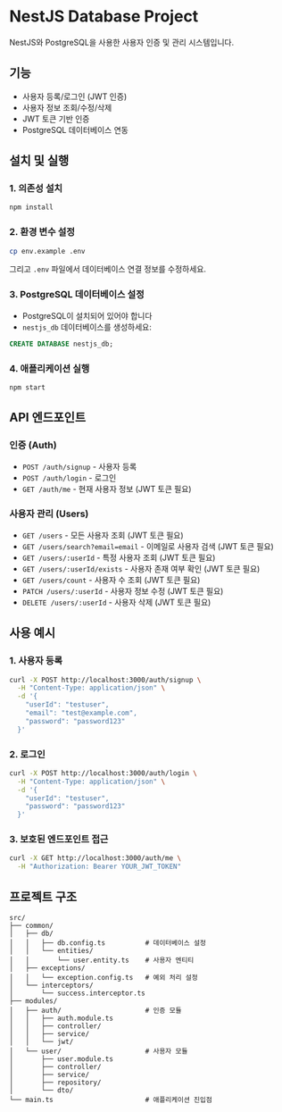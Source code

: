 # NestJS Database Project

NestJS와 PostgreSQL을 사용한 사용자 인증 및 관리 시스템입니다.

## 기능

- 사용자 등록/로그인 (JWT 인증)
- 사용자 정보 조회/수정/삭제
- JWT 토큰 기반 인증
- PostgreSQL 데이터베이스 연동

## 설치 및 실행

### 1. 의존성 설치
```bash
npm install
```

### 2. 환경 변수 설정
```bash
cp env.example .env
```
그리고 `.env` 파일에서 데이터베이스 연결 정보를 수정하세요.

### 3. PostgreSQL 데이터베이스 설정
- PostgreSQL이 설치되어 있어야 합니다
- `nestjs_db` 데이터베이스를 생성하세요:
```sql
CREATE DATABASE nestjs_db;
```

### 4. 애플리케이션 실행
```bash
npm start
```

## API 엔드포인트

### 인증 (Auth)
- `POST /auth/signup` - 사용자 등록
- `POST /auth/login` - 로그인
- `GET /auth/me` - 현재 사용자 정보 (JWT 토큰 필요)

### 사용자 관리 (Users)
- `GET /users` - 모든 사용자 조회 (JWT 토큰 필요)
- `GET /users/search?email=email` - 이메일로 사용자 검색 (JWT 토큰 필요)
- `GET /users/:userId` - 특정 사용자 조회 (JWT 토큰 필요)
- `GET /users/:userId/exists` - 사용자 존재 여부 확인 (JWT 토큰 필요)
- `GET /users/count` - 사용자 수 조회 (JWT 토큰 필요)
- `PATCH /users/:userId` - 사용자 정보 수정 (JWT 토큰 필요)
- `DELETE /users/:userId` - 사용자 삭제 (JWT 토큰 필요)

## 사용 예시

### 1. 사용자 등록
```bash
curl -X POST http://localhost:3000/auth/signup \
  -H "Content-Type: application/json" \
  -d '{
    "userId": "testuser",
    "email": "test@example.com",
    "password": "password123"
  }'
```

### 2. 로그인
```bash
curl -X POST http://localhost:3000/auth/login \
  -H "Content-Type: application/json" \
  -d '{
    "userId": "testuser",
    "password": "password123"
  }'
```

### 3. 보호된 엔드포인트 접근
```bash
curl -X GET http://localhost:3000/auth/me \
  -H "Authorization: Bearer YOUR_JWT_TOKEN"
```

## 프로젝트 구조

```
src/
├── common/
│   ├── db/
│   │   ├── db.config.ts          # 데이터베이스 설정
│   │   └── entities/
│   │       └── user.entity.ts    # 사용자 엔티티
│   ├── exceptions/
│   │   └── exception.config.ts   # 예외 처리 설정
│   └── interceptors/
│       └── success.interceptor.ts
├── modules/
│   ├── auth/                     # 인증 모듈
│   │   ├── auth.module.ts
│   │   ├── controller/
│   │   ├── service/
│   │   └── jwt/
│   └── user/                     # 사용자 모듈
│       ├── user.module.ts
│       ├── controller/
│       ├── service/
│       ├── repository/
│       └── dto/
└── main.ts                       # 애플리케이션 진입점
```

